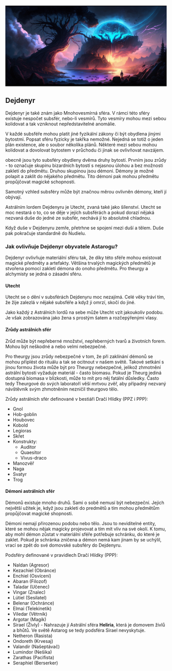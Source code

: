 ![Krajina Dejdenyru](../../public/img/astralni_sfery/dejdenyr.png)

## Dejdenyr

Dejdenyr je také znám jako Mnohovesmírná sféra. V rámci této sféry existuje nespočet subsfér, nebo-li vesmírů. Tyto vesmíry mohou mezi sebou kolidovat a tak vzniknout nepředstavitelné anomálie.

V každé subsféře mohou platit jiné fyzikální zákony či být obydlena jinými bytostmi. Popsat sféru fyzicky je takřka nemožné. Nejedná se totiž o jeden plán existence, ale o soubor několika plánů. Některé mezi sebou mohou kolidovat a dovolovat bytostem v průchodu či jinak se ovlivňovat navzájem.

obecně jsou tyto subsféry obydleny dvěma druhy bytostí. Prvním jsou zrůdy - to označuje skupinu bizardních bytostí s nejasnou úlohou a bez možnosti zakletí do předmětu. Druhou skupinou jsou démoni. Démony je možné polapit a zaklít do nějakého předmětu. Tito démoni pak mohou předmětu propůjčovat magické schopnosti.

Samotný vzhled subsféry může být značnou měrou ovlivněn démony, kteří jí obývají.

Astrálním lordem Dejdenyru je Utecht, zvaná také jako šílenství. Utecht se moc nestará o to, co se děje v jejích subsférách a pokud dorazí nějaká nezvaná duše do jedné ze subsfér, nechává jí to absolutně chladnou.

Když duše v Dejdenyru zemře, přetrhne se spojení mezi duší a tělem. Duše pak pokračuje standardně do Nudielu.

### Jak ovlivňuje Dejdenyr obyvatele Astarogu?

Dejdenyr ovlivňuje materiální sféru tak, že díky této sféře mohou existovat magické předměty a artefakty. Většina trvalých magických předmětů je stvořena pomocí zakletí démona do onoho předmětu. Pro theurgy a alchymisty se jedná o zásadní sféru.

#### Utecht

Utecht se o dění v subsférách Dejdenyru moc nezajímá. Celé věky tráví tím, že žije zalezlá v nějaké subsféře a když ji omrzí, skočí do jiné.

Jako každý z Astrálních lordů na sebe může Utecht vzít jakoukoliv podobu. Je však zobrazována jako žena s prostým šatem a rozčepýřenými vlasy.

#### Zrůdy astrálních sfér

Zrůd může být nepřeberné množství, nepřeberných tvarů a životních forem. Mohou být neškodné a nebo velmi nebezpečné.

Pro theurgy jsou zrůdy nebezpečné v tom, že při zaklínání démonů se mohou připlést do rituálu a tak se ocitnout v našem světě. Takové setkání s jinou formou života může být pro Theurgy nebezpečné, jelikož zhmotnění astrální bytosti vyžaduje materiál - často biomasu. Pokud je Theurg jediná dostupná biomasa v blízkosti, může to mít pro něj fatální důsledky. Často tedy Theurgové do svých laboratoří věší mrtvou zvěř, aby případný nezvaný návštěvník svým zhmotněním nezničil theurgovo tělo.

Zrůdy astrálních sfér definované v bestiáři Dračí Hlídky (PPZ i PPP):
* Gnol
* Hob-goblin
* Houbovec
* Kobold
* Legioras
* Skřet
* Konstrukty:
  * Auditor
  * Quaesitor
  * Vivus-draco
* Manozvěř
* Naga
* Svatyr
* Trog

#### Démoni astrálních sfér

Démonů existuje mnoho druhů. Sami o sobě nemusí být nebezpeční. Jejich největší užitek je, když jsou zakleti do predmětů a tím mohou předmětům propůjčovat magické shopnosti.

Démoni nemají přirozenou podobu nebo tělo. Jsou to neviditelné entity, které se mohou nějak magicky projevovat a tím mít vliv na své okolí. K tomu, aby mohl démon zůstat v materiální sféře potřebuje schránku, do které je zaklet. Pokud je schránka zničena a démon nemá kam jinam by se uchýlil, vrací se zpět do své domovské subsféry do Dejdenyru.

Podsféry definované v pravidlech Dračí Hlídky (PPP):
* Naldan (Agresor)
* Kezachiel (Obránce)
* Enchiel (Osvícení)
* Abaran (Filozof)
* Taladar (Učenec)
* Vingar (Znalec)
* Lútiel (Sesilatel)
* Belenar (Ochránce)
* Elmai (Telekinetik)
* Viledar (Větrník)
* Argotar (Magik)
* Sirael (Živly) - Nahrazuje jí Astrální sféra **Heliria**, která je domovem živlů a bhůtů. Ve světě Astarog se tedy podsféra Sirael nevyskytuje.
* Netheron (Rasista)
* Ondoreth (Krvesaj)
* Valandir (Našeptávač)
* Lumindor (Nešika)
* Zarathas (Pacifista)
* Seraphiel (Berserker)
